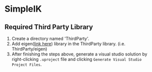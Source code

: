 # SimpleIK

## Required Third Party Library
1. Create a directory named 'ThirdParty'.
2. Add eigen([link here](https://eigen.tuxfamily.org/index.php?title=Main_Page)) library in the ThirdParty library. (i.e. ThirdParty/eigen)
3. After finishing the steps above, generate a visual studio solution by right-clicking `.uproject` file and clicking `Generate Visual Studio Project Files`.